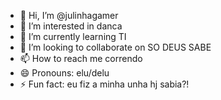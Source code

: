 - 👋 Hi, I’m @julinhagamer
- 👀 I’m interested in danca
- 🌱 I’m currently learning TI
- 💞️ I’m looking to collaborate on SO DEUS SABE
- 📫 How to reach me correndo
- 😄 Pronouns: elu/delu
- ⚡ Fun fact: eu fiz a minha unha hj sabia?!

<!---
julinhagamer/julinhagamer is a ✨ special ✨ repository because its `README.md` (this file) appears on your GitHub profile.
You can click the Preview link to take a look at your changes.
--->
